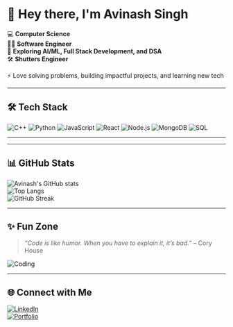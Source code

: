 # 👋 Hey there, I'm Avinash Singh  
💻 **Computer Science**  
👨‍💻 **Software Engineer**  
🌱 **Exploring AI/ML, Full Stack Development, and DSA**  
🛠️ **Shutters Engineer**
 
⚡ Love solving problems, building impactful projects, and learning new tech  

---

## 🛠️ Tech Stack
![C++](https://img.shields.io/badge/-C++-00599C?logo=c%2b%2b&logoColor=white)
![Python](https://img.shields.io/badge/-Python-3776AB?logo=python&logoColor=white)
![JavaScript](https://img.shields.io/badge/-JavaScript-F7DF1E?logo=javascript&logoColor=black)
![React](https://img.shields.io/badge/-React-61DAFB?logo=react&logoColor=black)
![Node.js](https://img.shields.io/badge/-Node.js-339933?logo=node.js&logoColor=white)
![MongoDB](https://img.shields.io/badge/-MongoDB-47A248?logo=mongodb&logoColor=white)
![SQL](https://img.shields.io/badge/-SQL-4479A1?logo=MySQL&logoColor=white)


---


---

## 📊 GitHub Stats
![Avinash's GitHub stats](https://github-readme-stats.vercel.app/api?username=Avinash-singh11&show_icons=true&theme=tokyonight)  
![Top Langs](https://github-readme-stats.vercel.app/api/top-langs/?username=Avinash-singh11&layout=compact&theme=tokyonight)  
![GitHub Streak](https://streak-stats.demolab.com/?user=Avinash-singh11&theme=tokyonight)  

---

## ✨ Fun Zone
> *“Code is like humor. When you have to explain it, it’s bad.”* – Cory House  

![Coding](https://media.giphy.com/media/LmNwrBhejkK9EFP504/giphy.gif)

---

## 🌐 Connect with Me
[![LinkedIn](https://img.shields.io/badge/LinkedIn-0077B5?logo=linkedin&logoColor=white)](https://www.linkedin.com/in/YOUR-LINK)  
[![Portfolio](https://img.shields.io/badge/Portfolio-%230077B5.svg?logo=firefox&logoColor=white)](YOUR_PORTFOLIO_LINK)  

